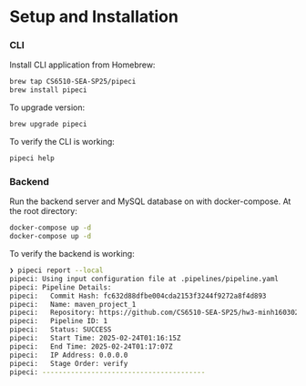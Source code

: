 # Setup and Installation

### CLI

Install CLI application from Homebrew:

```bash
brew tap CS6510-SEA-SP25/pipeci
brew install pipeci
```

To upgrade version:

```bash
brew upgrade pipeci
```

To verify the CLI is working:

```bash
pipeci help
```

### Backend

Run the backend server and MySQL database on with docker-compose. At the root directory:

```bash
docker-compose up -d
docker-compose up -d
```

To verify the backend is working:

```bash
❯ pipeci report --local
pipeci: Using input configuration file at .pipelines/pipeline.yaml
pipeci: Pipeline Details:
pipeci:   Commit Hash: fc632d88dfbe004cda2153f3244f9272a8f4d893
pipeci:   Name: maven_project_1
pipeci:   Repository: https://github.com/CS6510-SEA-SP25/hw3-minh160302.git
pipeci:   Pipeline ID: 1
pipeci:   Status: SUCCESS
pipeci:   Start Time: 2025-02-24T01:16:15Z
pipeci:   End Time: 2025-02-24T01:17:07Z
pipeci:   IP Address: 0.0.0.0
pipeci:   Stage Order: verify
pipeci: ----------------------------------------
```
